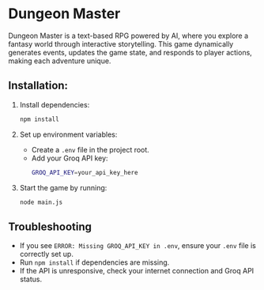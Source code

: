 # Dungeon Master

Dungeon Master is a text-based RPG powered by AI, where you explore a fantasy world through interactive storytelling. This game dynamically generates events, updates the game state, and responds to player actions, making each adventure unique.


## Installation:

1. Install dependencies:
   ```sh
   npm install
   ```

2. Set up environment variables:
   - Create a `.env` file in the project root.
   - Add your Groq API key:
     ```sh
     GROQ_API_KEY=your_api_key_here
     ```

3. Start the game by running:
   ```sh
   node main.js
   ```

## Troubleshooting
- If you see `ERROR: Missing GROQ_API_KEY in .env`, ensure your `.env` file is correctly set up.
- Run `npm install` if dependencies are missing.
- If the API is unresponsive, check your internet connection and Groq API status.

